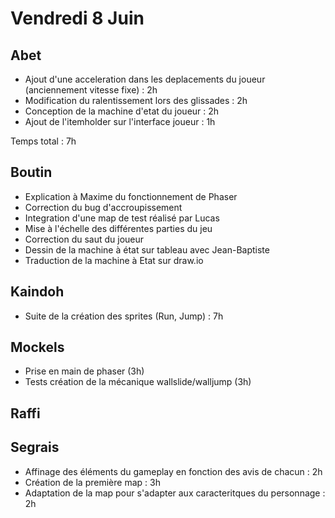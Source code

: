 # Vendredi 8 Juin

Abet
----
- Ajout d'une acceleration dans les deplacements du joueur (anciennement vitesse fixe) : 2h
- Modification du ralentissement lors des glissades : 2h
- Conception de la machine d'etat du joueur : 2h
- Ajout de l'itemholder sur l'interface joueur : 1h

Temps total : 7h

Boutin
------
- Explication à Maxime du fonctionnement de Phaser
- Correction du bug d'accroupissement
- Integration d'une map de test réalisé par Lucas
- Mise à l'échelle des différentes parties du jeu
- Correction du saut du joueur
- Dessin de la machine à état sur tableau avec Jean-Baptiste
- Traduction de la machine à Etat sur draw.io

Kaindoh
-------
- Suite de la création des sprites (Run, Jump) : 7h

Mockels
-------
- Prise en main de phaser (3h)
- Tests création de la mécanique wallslide/walljump (3h)

Raffi
-----

Segrais
-------
- Affinage des éléments du gameplay en fonction des avis de chacun : 2h
- Création de la première map : 3h
- Adaptation de la map pour s'adapter aux caracteritques du personnage : 2h